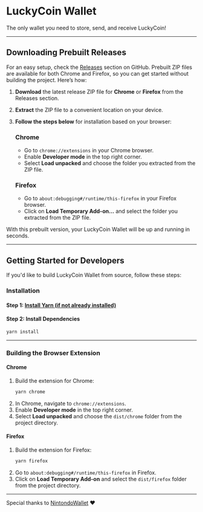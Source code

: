 # LuckyCoin Wallet

The only wallet you need to store, send, and receive LuckyCoin!

---

## Downloading Prebuilt Releases

For an easy setup, check the [Releases](https://github.com/impredmet/luckycoinwallet/releases) section on GitHub. Prebuilt ZIP files are available for both Chrome and Firefox, so you can get started without building the project. Here’s how:

1. **Download** the latest release ZIP file for **Chrome** or **Firefox** from the Releases section.
2. **Extract** the ZIP file to a convenient location on your device.
3. **Follow the steps below** for installation based on your browser:

   ### Chrome
   - Go to `chrome://extensions` in your Chrome browser.
   - Enable **Developer mode** in the top right corner.
   - Select **Load unpacked** and choose the folder you extracted from the ZIP file.

   ### Firefox
   - Go to `about:debugging#/runtime/this-firefox` in your Firefox browser.
   - Click on **Load Temporary Add-on…** and select the folder you extracted from the ZIP file.

With this prebuilt version, your LuckyCoin Wallet will be up and running in seconds.

---

## Getting Started for Developers

If you'd like to build LuckyCoin Wallet from source, follow these steps:

### Installation

#### Step 1: [Install Yarn (if not already installed)](https://yarnpkg.com/getting-started/install)

#### Step 2: Install Dependencies

```bash
yarn install
```

---

### Building the Browser Extension

#### Chrome

1. Build the extension for Chrome:
   ```bash
   yarn chrome
   ```
2. In Chrome, navigate to `chrome://extensions`.
3. Enable **Developer mode** in the top right corner.
4. Select **Load unpacked** and choose the `dist/chrome` folder from the project directory.

#### Firefox

1. Build the extension for Firefox:
   ```bash
   yarn firefox
   ```
2. Go to `about:debugging#/runtime/this-firefox` in Firefox.
3. Click on **Load Temporary Add-on** and select the `dist/firefox` folder from the project directory.

---

Special thanks to [NintondoWallet](https://github.com/nintondo/extension) ❤️
